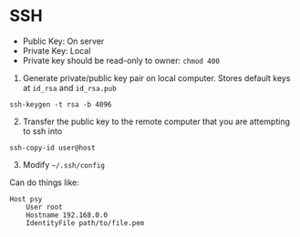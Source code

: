 # SSH

- Public Key: On server
- Private Key: Local
- Private key should be read-only to owner: `chmod 400`

1. Generate private/public key pair on local computer. Stores default
   keys at `id_rsa` and `id_rsa.pub`

```
ssh-keygen -t rsa -b 4096
```

2. Transfer the public key to the remote computer that you are
   attempting to ssh into

```
ssh-copy-id user@host
```

3. Modify `~/.ssh/config`

Can do things like:

```
Host psy
    User root
    Hostname 192.168.0.0
    IdentityFile path/to/file.pem
```


